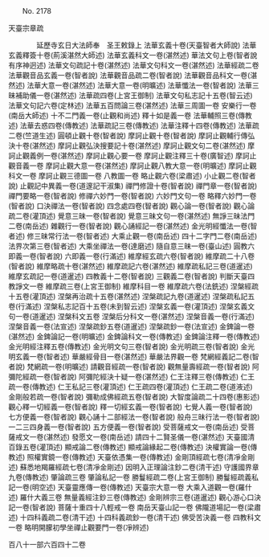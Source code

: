 ﻿　　No. 2178

天臺宗章疏

　　　　延歷寺玄日大法師奉　圣王敕錄上
    法華玄義十卷(天臺智者大師說)  法華玄義釋簽十卷(荊溪湛然大師述)  法華玄義科文一卷(湛然述)  華法文句上卷(智者說有序神迥述)  法華文句疏記十卷(湛然述)  法華文句科文一卷(湛然述)  法華經疏二卷  法華觀音品玄義一卷(智者說)  法華觀音品疏二卷(智者說)  法華觀音品科文一卷(湛然述)  法華大意一卷(湛然述)  法華大意一卷(明曠述)  法華懺法一卷(智者說)  法華三昧補助儀一卷(湛然述)  法華疏四卷(上宮王御制)  法華文句私志記十五卷(智云述)  法華文句記六卷(定林述)  法華五百問論三卷(湛然述)  法華三周圖一卷  安樂行一卷(南岳大師述)  十不二門義一卷(止觀和尚述)  釋十如是義一卷  法華輔照三卷(傳教述)  法華去惑四卷(傳教述)  法華疏記三卷(傳教述)  法華注釋十四卷(傳教述)  法華疏二卷(竺道生述)  圓頓止觀十卷(智者說)  摩訶止觀十卷(智者說)  摩訶止觀輔行傳弘決十卷(湛然述)  摩訶止觀弘決搜要記十卷(湛然述)  摩訶止觀文句二卷(湛然述)  摩訶止觀義例一卷(湛然述)  摩訶止觀心要一卷  摩訶止觀注釋三十卷(廣智述)  摩訶止觀音義一卷  摩訶止觀大意一卷(湛然述)  摩訶止觀八教大意一卷(明曠述)  摩訶止觀科文一卷  摩訶止觀三德圖一卷  八教圖一卷  略止觀六卷(梁肅述)  小止觀二卷(智者說)  止觀記中異義一卷(道邃記干淑集)  禪門修證十卷(智者說)  禪門章一卷(智者說)  禪門要略一卷(智者說)  修禪六妙門一卷(智者說)  六妙門文句一卷  略釋六妙門一卷(智者說)  口決禪法一卷(智者說)  四念處四卷(智者說)  觀心論一卷(智者說)  觀心論疏二卷(灌頂述)  覺意三昧一卷(智者說)  覺意三昧文句一卷(湛然述)  無諍三昧法門二卷(南岳述)  雜觀行一卷(智者說)  觀心誦經記一卷(湛然述)  金光明經懺法一卷(智者述)  修三昧常行法一卷(智者述)  大乘止觀一卷(南岳述)  四十二字門二卷(南岳述)  法界次第三卷(智者述)  大乘坐禪法一卷(達磨述)  隨自意三昧一卷(臺山述)  圓教六即義一卷(智者說)  六即義一卷(行滿述)  維摩經玄疏六卷(智者說)  維摩疏二十八卷(智者說)  維摩略疏十卷(湛然述)  維摩疏記六卷(湛然述)  維摩疏私記三卷(道暹述)  維摩玄疏記一卷(道暹述)  四教義十二卷(智者說)  三觀義二卷(智者說)  判斷天臺四教諍文一卷  維摩疏三卷(上宮王御制)  維摩科目一卷  維摩疏六卷(法銑述)  涅槃經疏十五卷(灌頂述)  涅槃再治疏十五卷(湛然述)  涅槃疏記九卷(道暹述)  涅槃疏私記五卷(行滿述)  涅槃私志記百十五卷(未到智云述)  涅槃玄義一卷(灌頂述)  涅槃玄義文句一卷(道暹述)  涅槃科文五卷  涅槃后分科文一卷(湛然述)  涅槃音義一卷(行滿述)  涅槃音義一卷(法宣述)  涅槃疏鈔五卷(道暹述)  涅槃疏鈔一卷(法宣述)  金錍論一卷(湛然述)  金錍論記一卷(明曠述)  金錍論科文一卷(傳教述)  金錍論注釋一卷(傳教述)  金光明經注釋五卷(傳教述)  金光明文句三卷(智者說)  金光明疏三卷(智者說)  金光明玄義一卷(智者述)  華嚴經骨目一卷(湛然述)  華嚴法界觀一卷  梵網經義記二卷(智者說)  梵網疏一卷(明曠述)  請觀音經疏一卷(智者說)  觀無量壽經疏一卷(智者說)  阿彌陀經疏一卷(智者說)  阿彌陀經決十疑一卷(湛然述)  仁王注釋三卷(傳教述)  仁王疏一卷(傳教述)  仁王私記三卷(灌頂述)  仁王疏四卷(灌頂述)  仁王疏二卷(道液述)  金剛般若疏一卷(智者說)  彌勒成佛經疏五卷(智者說)  大智度論疏二十四卷(惠影述)  觀心釋一切經義一卷(智者說)  釋一切經玄義一卷(智者說)  七覺人義一卷(智者說)  七方便義一卷(智者說)  觀心誦十二部經法一卷(智者說)  般舟三昧行法一卷(智者說)  一二三四身義一卷(智者說)  五方便義一卷(智者說)  受菩薩戒文一卷(南岳述)  受菩薩戒文一卷(湛然述)  發愿文一卷(南岳述)  請四十二賢圣儀一卷(湛然述)  天臺國清百錄五卷(灌頂述)  顯戒論二卷(傳教述)  顯戒論緣起二卷(傳教述)  決權實論一卷(傳教述)  照權實鏡一卷(傳教述)  天臺依憑集一卷(傳教述)  金剛頂經疏七卷(清凈金剛述)  蘇悉地羯羅經疏七卷(清凈金剛述)  因明入正理論注鈔二卷(清干述)  守護國界章九卷(傳教述)  肇論疏三卷  肇論私記一卷  勝鬘經疏二卷(上宮王御制)  勝鬘經疏義私記一卷(明空述)  天臺靈應傳一卷(傳教述)  天臺宗大意一卷  大乘入道觀一卷(羅什述)  羅什大義三卷  無量義經注鈔三卷(傳教述)  金剛辨宗三卷(道暹述)  觀心游心口決記一卷(智者說)  菩薩十重四十八輕戒一卷  南岳天臺山記一卷  佛隴道場記一卷(梁肅述)  十四科義疏二卷(清干述)  十四科義疏鈔一卷(清干述)  佛受苦決義一卷  四教科文一卷  略明開朦初學坐禪止觀要門一卷(凈辨述)

百八十一部六百四十二卷
